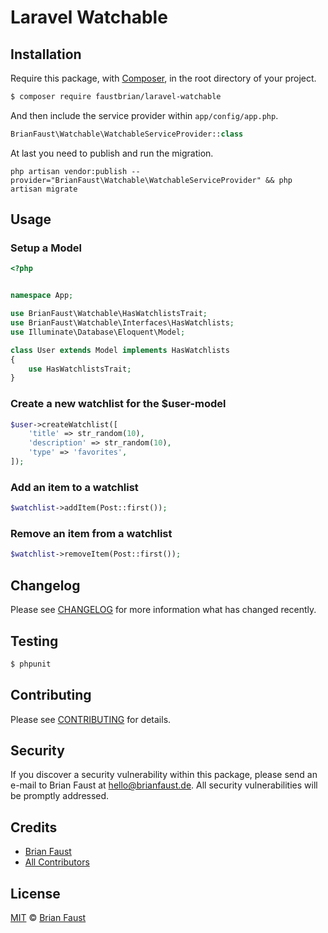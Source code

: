 # Laravel Watchable

## Installation

Require this package, with [Composer](https://getcomposer.org/), in the root directory of your project.

``` bash
$ composer require faustbrian/laravel-watchable
```

And then include the service provider within `app/config/app.php`.

``` php
BrianFaust\Watchable\WatchableServiceProvider::class
```

At last you need to publish and run the migration.
```
php artisan vendor:publish --provider="BrianFaust\Watchable\WatchableServiceProvider" && php artisan migrate
```

## Usage

### Setup a Model
``` php
<?php


namespace App;

use BrianFaust\Watchable\HasWatchlistsTrait;
use BrianFaust\Watchable\Interfaces\HasWatchlists;
use Illuminate\Database\Eloquent\Model;

class User extends Model implements HasWatchlists
{
    use HasWatchlistsTrait;
}

```

### Create a new watchlist for the $user-model
``` php
$user->createWatchlist([
    'title' => str_random(10),
    'description' => str_random(10),
    'type' => 'favorites',
]);
```

### Add an item to a watchlist
``` php
$watchlist->addItem(Post::first());
```

### Remove an item from a watchlist
``` php
$watchlist->removeItem(Post::first());
```

## Changelog

Please see [CHANGELOG](CHANGELOG.md) for more information what has changed recently.

## Testing

``` bash
$ phpunit
```

## Contributing

Please see [CONTRIBUTING](.github/CONTRIBUTING.md) for details.

## Security

If you discover a security vulnerability within this package, please send an e-mail to Brian Faust at hello@brianfaust.de. All security vulnerabilities will be promptly addressed.

## Credits

- [Brian Faust](https://github.com/faustbrian)
- [All Contributors](../../contributors)

## License

[MIT](LICENSE) © [Brian Faust](https://brianfaust.de)
